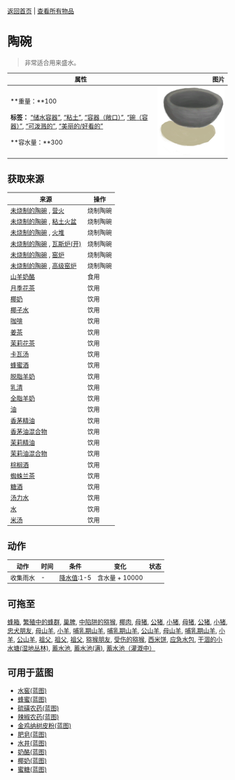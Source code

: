 [返回首页](index.md)   |  [查看所有物品](object.md)
# 陶碗  
> 非常适合用来盛水。  
  
  属性  |   图片   
 ----  |  ----:   
 **重量：**100<br><br>**标签：**	[“储水容器”](tag_WaterContainer.md), [“粘土”](tag_Clay.md), [“容器（敞口）”](tag_ContainerOpen.md), [“碗（容器）”](tag_ContainerBowl.md), [“可泼溅的”](tag_Spillable.md), [“美丽的/好看的”](tag_Pretty.md)<br><br>**容水量：**300  |  ![](Sprite/ClayBowl.png)   
  
## 获取来源  
来源  |  操作  
----  |  ----  
[未烧制的陶碗](ClayBowlUnfired.md) , [营火](Campfire.md)  |  烧制陶碗  
[未烧制的陶碗](ClayBowlUnfired.md) , [粘土火盆](ClayFirePit.md)  |  烧制陶碗  
[未烧制的陶碗](ClayBowlUnfired.md) , [火堆](Fire.md)  |  烧制陶碗  
[未烧制的陶碗](ClayBowlUnfired.md) , [瓦斯炉(开)](GasCookerOn.md)  |  烧制陶碗  
[未烧制的陶碗](ClayBowlUnfired.md) , [窑炉](Kiln.md)  |  烧制陶碗  
[未烧制的陶碗](ClayBowlUnfired.md) , [高级窑炉](KilnAdvanced.md)  |  烧制陶碗  
[山羊奶酪](Cheese.md)  |  食用  
[月季花茶](LQ_ChinaRoseTea.md)  |  饮用  
[椰奶](LQ_CoconutMilk.md)  |  饮用  
[椰子水](LQ_CoconutWater.md)  |  饮用  
[咖啡](LQ_Coffee.md)  |  饮用  
[姜茶](LQ_GingerTea.md)  |  饮用  
[茉莉花茶](LQ_JasmineTea.md)  |  饮用  
[卡瓦汤](LQ_Kava.md)  |  饮用  
[蜂蜜酒](LQ_Mead.md)  |  饮用  
[脱脂羊奶](LQ_MilkSkimmed.md)  |  饮用  
[乳清](LQ_MilkWhey.md)  |  饮用  
[全脂羊奶](LQ_MilkWhole.md)  |  饮用  
[油](LQ_Oil.md)  |  饮用  
[香茅精油](LQ_OilCitronella.md)  |  饮用  
[香茅油混合物](LQ_OilCitronellaMix.md)  |  饮用  
[茉莉精油](LQ_OilJasmine.md)  |  饮用  
[茉莉油混合物](LQ_OilJasmineMix.md)  |  饮用  
[棕榈酒](LQ_PalmWine.md)  |  饮用  
[蜘蛛兰茶](LQ_SpiderLily.md)  |  饮用  
[糖酒](LQ_SugarWine.md)  |  饮用  
[汤力水](LQ_TonicWater.md)  |  饮用  
[水](LQ_Water.md)  |  饮用  
[米汤](LQ_WaterRice.md)  |  饮用  
## 动作  
动作  |  时间  |  条件  |  变化  |  状态  
----  |  ----  |  ----  |  ----  |  ----  
收集雨水  |  -  |  [降水值](RainValue.md):1-5  |  含水量 + 10000<br>  |    
## 可拖至  
[蜂箱](BeeSkep.md), [繁殖中的蜂群](BeeSkepSwarming.md), [巢脾](BeeHoneycomb.md), [中陷阱的猕猴](CageTrapMacaque.md), [椰肉](CoconutMeat.md), [母猪](BoarEnclosureFemale.md), [公猪](BoarEnclosureMale.md), [小猪](BoarEnclosurePiglet.md), [母猪](BoarTiedFemale.md), [公猪](BoarTiedMale.md), [小猪](BoarTiedPiglet.md), [忠犬朋友](DogFriend.md), [母山羊](GoatEnclosureFemale.md), [小羊](GoatEnclosureKid.md), [哺乳期山羊](GoatEnclosureLactating.md), [哺乳期山羊](GoatEnclosureLactating.md), [公山羊](GoatEnclosureMale.md), [母山羊](GoatTiedFemale.md), [哺乳期山羊](GoatTiedFemaleLactating.md), [小羊](GoatTiedKid.md), [公山羊](GoatTiedMale.md), [祖父](Grandfather.md), [祖父](Grandfather.md), [祖父](GrandfatherHealthy.md), [猕猴朋友](MacaqueFriend.md), [受伤的猕猴](MacaqueWounded.md), [西米饼](SagoFlatbread.md), [应急水包](WaterRation.md), [干涸的小水塘(湿地丛林)](Puddle.md), [蓄水池](WaterReservoir.md), [蓄水池(满)](WaterReservoirFull.md), [蓄水池（灌溉中）](WaterReservoirIrrigating.md)  
## 可用于蓝图  
- [水窖(蓝图)](Bp_Cistern.md)  
- [蜂蜜(蓝图)](Bp_Honey.md)  
- [硫磺农药(蓝图)](Bp_PesticideBrimstone.md)  
- [辣椒农药(蓝图)](Bp_PesticideChilli.md)  
- [金鸡纳树皮粉(蓝图)](Bp_Quinine.md)  
- [肥皂(蓝图)](Bp_Soap.md)  
- [水井(蓝图)](Bp_Well.md)  
- [奶酪(蓝图)](Bp_Cheese.md)  
- [椰奶(蓝图)](Bp_CoconutMilk.md)  
- [蜜糖(蓝图)](Bp_HoneyCandy.md)  
  
  
